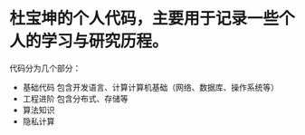 # 杜宝坤的个人代码，主要用于记录一些个人的学习与研究历程。
代码分为几个部分：
- 基础代码 包含开发语言、计算计算机基础（网络、数据库、操作系统等）
- 工程进阶 包含分布式、存储等
- 算法知识
- 隐私计算
